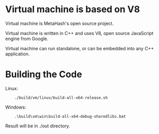 Virtual machine is based on V8
=============

Virtual machine is MetaHash's open source project.

Virtual machine is written in C++ and uses V8, open source JavaScript engine from Google.

Virtual machine can run standalone, or can be embedded into any C++ application.


Building the Code
=============

Linux:

        ./build/vm/linux/build-all-x64-release.sh

Windows:

        .\build\vm\win\build-all-x64-debug-sharedlibs.bat

Result will be in ./out directory.
